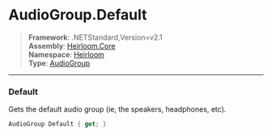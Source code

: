 # AudioGroup.Default

> **Framework**: .NETStandard,Version=v2.1  
> **Assembly**: [Heirloom.Core][0]  
> **Namespace**: [Heirloom][0]  
> **Type**: [AudioGroup][1]  

--------------------------------------------------------------------------------

### Default

Gets the default audio group (ie, the speakers, headphones, etc).

```cs
AudioGroup Default { get; }
```

[0]: ../Heirloom.Core.md
[1]: Heirloom.AudioGroup.md
